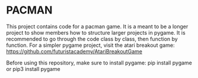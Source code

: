 # PACMAN
This project contains code for a pacman game.
It is a meant to be a longer project to show members how to structure larger projects in pygame.
It is recommended to go through the code class by class, then function by function. 
For a simpler pygame project, visit the atari breakout game: https://github.com/futuristacademy/AtariBreakoutGame

Before using this repository, make sure to install pygame:
pip install pygame 
or
pip3 install pygame
